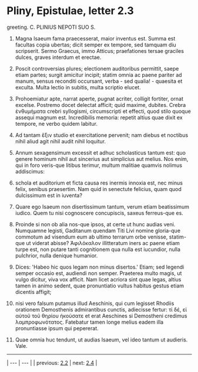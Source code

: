 # Pliny, Epistulae, letter 2.3

greeting. C. PLINIUS NEPOTI SUO S.



1. Magna Isaeum fama praecesserat, maior inventus est. Summa est facultas copia ubertas; dicit semper ex tempore, sed tamquam diu scripserit. Sermo Graecus, immo Atticus; praefationes tersae graciles dulces, graves interdum et erectae.



2. Poscit controversias plures; electionem auditoribus permittit, saepe etiam partes; surgit amicitur incipit; statim omnia ac paene pariter ad manum, sensus reconditi occursant, verba - sed qualia! - quaesita et exculta. Multa lectio in subitis, multa scriptio elucet.



3. Prohoemiatur apte, narrat aperte, pugnat acriter, colligit fortiter, ornat excelse. Postremo docet delectat afficit; quid maxime, dubites. Crebra ἐνθυμήματα crebri syllogismi, circumscripti et effecti, quod stilo quoque assequi magnum est. Incredibilis memoria: repetit altius quae dixit ex tempore, ne verbo quidem labitur.



4. Ad tantam ἕξιν studio et exercitatione pervenit; nam diebus et noctibus nihil aliud agit nihil audit nihil loquitur.



5. Annum sexagensimum excessit et adhuc scholasticus tantum est: quo genere hominum nihil aut sincerius aut simplicius aut melius. Nos enim, qui in foro veris-que litibus terimur, multum malitiae quamvis nolimus addiscimus:



6. schola et auditorium et ficta causa res inermis innoxia est, nec minus felix, senibus praesertim. Nam quid in senectute felicius, quam quod dulcissimum est in iuventa?



7. Quare ego Isaeum non disertissimum tantum, verum etiam beatissimum iudico. Quem tu nisi cognoscere concupiscis, saxeus ferreus-que es.



8. Proinde si non ob alia nos-que ipsos, at certe ut hunc audias veni. Numquamne legisti, Gaditanum quendam Titi Livi nomine gloria-que commotum ad visendum eum ab ultimo terrarum orbe venisse, statim-que ut viderat abisse? Ἀφιλόκαλον illitteratum iners ac paene etiam turpe est, non putare tanti cognitionem qua nulla est iucundior, nulla pulchrior, nulla denique humanior.



9. Dices: 'Habeo hic quos legam non minus disertos.' Etiam; sed legendi semper occasio est, audiendi non semper. Praeterea multo magis, ut vulgo dicitur, viva vox afficit. Nam licet acriora sint quae legas, altius tamen in animo sedent, quae pronuntiatio vultus habitus gestus etiam dicentis affigit;



10. nisi vero falsum putamus illud Aeschinis, qui cum legisset Rhodiis orationem Demosthenis admirantibus cunctis, adiecisse fertur: τί δέ, εἰ αὐτοῦ τοῦ θηρίου ἠκούσατε et erat Aeschines si Demostheni credimus λαμπροφωνότατος. Fatebatur tamen longe melius eadem illa pronuntiasse ipsum qui pepererat.



11. Quae omnia huc tendunt, ut audias Isaeum, vel ideo tantum ut audieris. Vale.



---

| --- | --- |
| previous: [2.2](../2.2/) | next: [2.4](../2.4/) |